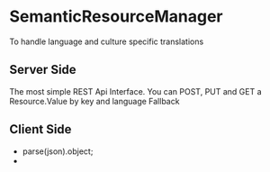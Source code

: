 # SemanticResourceManager

To handle language and culture specific translations

## Server Side

The most simple REST Api Interface. 
You can POST, PUT and GET a Resource.Value by key and language
Fallback

## Client Side
- parse(json).object;
- 
